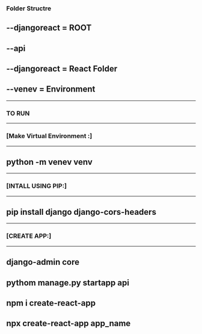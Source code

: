 ### Folder Structre

## --djangoreact = ROOT

## --api

## --djangoreact = React Folder

## --venev = Environment

---

### TO RUN

---

### [Make Virtual Environment :]

---

## python -m venev venv

---

### [INTALL USING PIP:]

---

## pip install django django-cors-headers

---

### [CREATE APP:]

---

## django-admin core

## pythom manage.py startapp api

## npm i create-react-app

## npx create-react-app app_name
